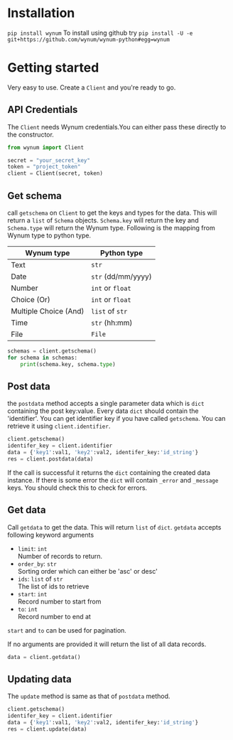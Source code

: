 # Installation
```pip install wynum```
To install using github try
```pip install -U -e git+https://github.com/wynum/wynum-python#egg=wynum```

# Getting started
Very easy to use. Create a ```Client``` and you're ready to go.
## API Credentials
The ```Client``` needs Wynum credentials.You can either pass these directly to the constructor.
```python
from wynum import Client

secret = "your_secret_key"
token = "project_token"
client = Client(secret, token)
```


## Get schema
call ```getschema``` on ```Client``` to get the keys and types for the data. This will return a ```list``` of ```Schema``` objects.  ```Schema.key``` will return the key and ```Schema.type``` will return the Wynum type. Following is the mapping from Wynum type to python type.

| Wynum type            | Python type              |
| --------------------- | ------------------------ |
| Text                  | ```str```                |
| Date                  | ```str``` (dd/mm/yyyy)   |
| Number                | ```int``` or ```float``` |
| Choice (Or)           | ```int``` or ```float``` |
| Multiple Choice (And) | ```list``` of ```str```  |
| Time                  | ```str``` (hh:mm)        |
| File                  | ```File```               |

```python
schemas = client.getschema()
for schema in schemas:
    print(schema.key, schema.type)
```

## Post data
the ```postdata``` method accepts a single parameter data which is ```dict``` containing the post key:value. Every data ```dict``` should contain the 'identifier'. You can get identifier key if you have called ```getschema```. You can retrieve it using ```client.identifier```.

```python
client.getschema()
identifer_key = client.identifier
data = {'key1':val1, 'key2':val2, identifer_key:'id_string'}
res = client.postdata(data)
```
If the call is successful it returns the ```dict``` containing the created data instance. If there is some error the ```dict``` will contain ```_error``` and ```_message``` keys.  You should check this to check for errors.

## Get data
Call ```getdata``` to get the data. This will return ```list``` of ```dict```. ```getdata``` accepts following keyword arguments
- ```limit```: ```int```
    <br>Number of records to return.
- ```order_by```: ```str```
    <br> Sorting order which can either be 'asc' or desc'
- ```ids```: ```list``` of ```str```
    <br> The list of ids to retrieve
- ```start```: ```int```
    <br> Record number to start from
- ```to```: ```int```
    <br> Record number to end at

```start``` and `to` can be used for pagination.

If no arguments are provided it will return the list of all data records.

```python
data = client.getdata()
```

## Updating data
The ```update``` method is same as that of ```postdata``` method.
```python
client.getschema()
identifer_key = client.identifier
data = {'key1':val1, 'key2':val2, identifer_key:'id_string'}
res = client.update(data)
```